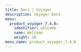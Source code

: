 ```yaml
---
title: Docs | Voyager
description: Voyager Docs
menu:
  product_voyager_7.4.0:
    identifier: welcome
    name: Welcome
    weight: 10
menu_name: product_voyager_7.4.0
---
```



